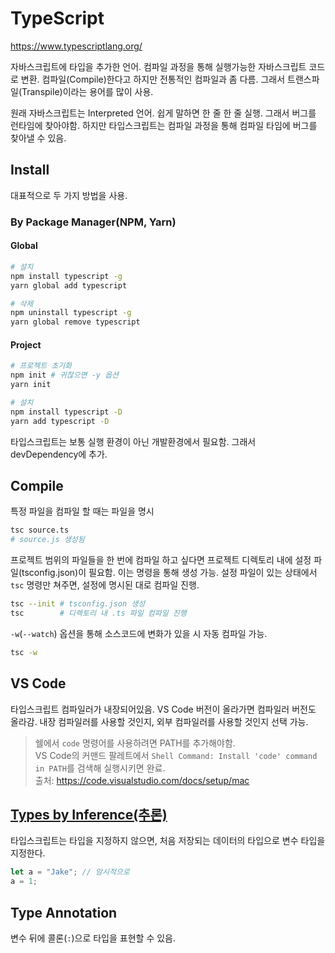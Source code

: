 # TypeScript

https://www.typescriptlang.org/

자바스크립트에 타입을 추가한 언어. 컴파일 과정을 통해 실행가능한 자바스크립트 코드로 변환. 컴파일(Compile)한다고 하지만 전통적인 컴파일과 좀 다름. 그래서 트랜스파일(Transpile)이라는 용어를 많이 사용.

원래 자바스크립트는 Interpreted 언어. 쉽게 말하면 한 줄 한 줄 실행. 그래서 버그를 런타임에 찾아야함. 하지만 타입스크립트는 컴파일 과정을 통해 컴파일 타임에 버그를 찾아낼 수 있음.

## Install

대표적으로 두 가지 방법을 사용.

### By Package Manager(NPM, Yarn)

#### Global

```bash
# 설치
npm install typescript -g
yarn global add typescript

# 삭제
npm uninstall typescript -g
yarn global remove typescript
```

#### Project

```bash
# 프로젝트 초기화
npm init # 귀찮으면 -y 옵션
yarn init

# 설치
npm install typescript -D
yarn add typescript -D
```

타입스크립트는 보통 실행 환경이 아닌 개발환경에서 필요함. 그래서 devDependency에 추가.

## Compile

특정 파일을 컴파일 할 때는 파일을 명시

```bash
tsc source.ts
# source.js 생성됨
```

프로젝트 범위의 파일들을 한 번에 컴파일 하고 싶다면 프로젝트 디렉토리 내에 설정 파일(tsconfig.json)이 필요함. 이는 명령을 통해 생성 가능. 설정 파일이 있는 상태에서 `tsc` 명령만 쳐주면, 설정에 명시된 대로 컴파일 진행.

```bash
tsc --init # tsconfig.json 생성
tsc        # 디렉토리 내 .ts 파일 컴파일 진행
```

`-w`(`--watch`) 옵션을 통해 소스코드에 변화가 있을 시 자동 컴파일 가능.

```bash
tsc -w
```

## VS Code

타입스크립트 컴파일러가 내장되어있음. VS Code 버전이 올라가면 컴파일러 버전도 올라감. 내장 컴파일러를 사용할 것인지, 외부 컴파일러를 사용할 것인지 선택 가능.

> 쉘에서 `code` 명령어를 사용하려면 PATH를 추가해야함.<br/>
> VS Code의 커맨드 팔레트에서 `Shell Command: Install 'code' command in PATH`를 검색해 실행시키면 완료.<br/>
> 출처: https://code.visualstudio.com/docs/setup/mac

## [Types by Inference(추론)](https://www.typescriptlang.org/docs/handbook/typescript-in-5-minutes.html#types-by-inference)

타입스크립트는 타입을 지정하지 않으면, 처음 저장되는 데이터의 타입으로 변수 타입을 지정한다.

```typescript
let a = "Jake"; // 암시적으로
a = 1;
```

## Type Annotation

변수 뒤에 콜론(`:`)으로 타입을 표현할 수 있음.
